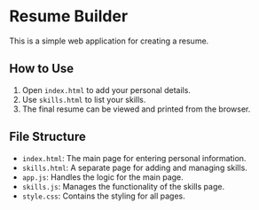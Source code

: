 # Resume Builder

This is a simple web application for creating a resume.

## How to Use

1.  Open `index.html` to add your personal details.
2.  Use `skills.html` to list your skills.
3.  The final resume can be viewed and printed from the browser.

## File Structure

-   `index.html`: The main page for entering personal information.
-   `skills.html`: A separate page for adding and managing skills.
-   `app.js`: Handles the logic for the main page.
-   `skills.js`: Manages the functionality of the skills page.
-   `style.css`: Contains the styling for all pages.
